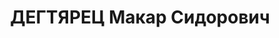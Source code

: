 ---
title: ДЕГТЯРЕЦ Макар Сидорович
description: р. 1902, с. Дзензелівка Маньківського р-ну Київської обл., українець,
  з селян, чл. ВКП(б), освіта середня, комісар 41 артполку 41 стрілецької дивізії.
  13.01.1938 звинувачений у належності до а/рад. змови, розстріляний 14.01.1938 р.
  Реабілітований 24.10.1957 р.
---